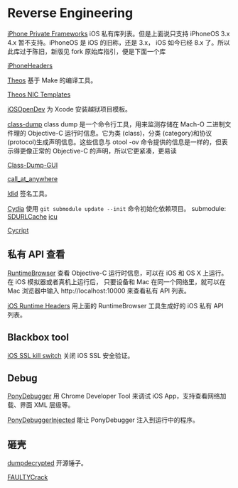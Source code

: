 Reverse Engineering
===================

[iPhone Private Frameworks](https://github.com/Ju2ender/iphone-private-frameworks)
iOS 私有库列表。但是上面说只支持 iPhoneOS 3.x 4.x 暂不支持。iPhoneOS 是 iOS 的旧称，还是 3.x，
iOS 如今已经 8.x 了。所以此库过于陈旧，新版见 fork 原始库指引，便是下面一个库

[iPhoneHeaders](https://github.com/rpetrich/iphoneheaders/)

[Theos](https://github.com/Ju2ender/theos)
基于 Make 的编译工具。

[Theos NIC Templates](https://github.com/Ju2ender/theos-nic-templates)

[iOSOpenDev](https://github.com/Ju2ender/iOSOpenDev)
为 Xcode 安装越狱项目模板。

[class-dump](https://github.com/Ju2ender/class-dump)
class dump 是一个命令行工具，用来监测存储在 Mach-O 二进制文件理的 Objective-C 运行时信息。它为类 (class)，分类 (category)和协议 (protocol)生成声明信息。这些信息与 otool -ov 命令提供的信息是一样的，但表示得更像正常的 Objective-C 的声明，所以它更紧凑，更易读

[Class-Dump-GUI](https://github.com/Ju2ender/Class-Dump-GUI)

[call_at_anywhere](https://github.com/Ju2ender/call_at_anywhere)

[ldid](https://github.com/Ju2ender/ldid)
签名工具。

[Cydia](https://github.com/Ju2ender/cydia)
使用 `git submodule update --init` 命令初始化依赖项目。
submodule: 
[SDURLCache](https://github.com/SaurikIT/SDURLCache.git)
[icu](git://git.saurik.com/apple/icu.git)

[Cycript](https://github.com/Ju2ender/cycript)

私有 API 查看
------------

[RuntimeBrowser](https://github.com/Ju2ender/RuntimeBrowser)
查看 Objective-C 运行时信息，可以在 iOS 和 OS X 上运行。在 iOS 模拟器或者真机上运行后，
只要设备和 Mac 在同一个网络里，就可以在 Mac 浏览器中输入 http://localhost:10000 来查看私有
API 列表。

[iOS Runtime Headers](https://github.com/Ju2ender/iOS-Runtime-Headers)
用上面的 RuntimeBrowser 工具生成好的 iOS 私有 API 列表。

Blackbox tool
-------------

[iOS SSL kill switch](https://github.com/Ju2ender/ios-ssl-kill-switch)
关闭 iOS SSL 安全验证。

Debug
-----

[PonyDebugger](https://github.com/Ju2ender/PonyDebugger)
用 Chrome Developer Tool 来调试 iOS App，支持查看网络加载、界面 XML 层级等。

[PonyDebuggerInjected](https://github.com/Ju2ender/PonyDebuggerInjected)
能让 PonyDebugger 注入到运行中的程序。

砸壳
----

[dumpdecrypted](https://github.com/Ju2ender/dumpdecrypted)
开源锤子。

[FAULTYCrack](https://github.com/KJCracks/FAULTYCrack)
